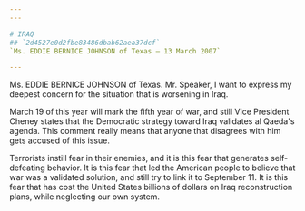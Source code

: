 ```yaml
---
---

# IRAQ
## `2d4527e0d2fbe83486dbab62aea37dcf`
`Ms. EDDIE BERNICE JOHNSON of Texas — 13 March 2007`

---
```



Ms. EDDIE BERNICE JOHNSON of Texas. Mr. Speaker, I want to express my 
deepest concern for the situation that is worsening in Iraq.

March 19 of this year will mark the fifth year of war, and still Vice 
President Cheney states that the Democratic strategy toward Iraq 
validates al Qaeda's agenda. This comment really means that anyone that 
disagrees with him gets accused of this issue.

Terrorists instill fear in their enemies, and it is this fear that 
generates self-defeating behavior. It is this fear that led the 
American people to believe that war was a validated solution, and still 
try to link it to September 11. It is this fear that has cost the 
United States billions of dollars on Iraq reconstruction plans, while 
neglecting our own system.
